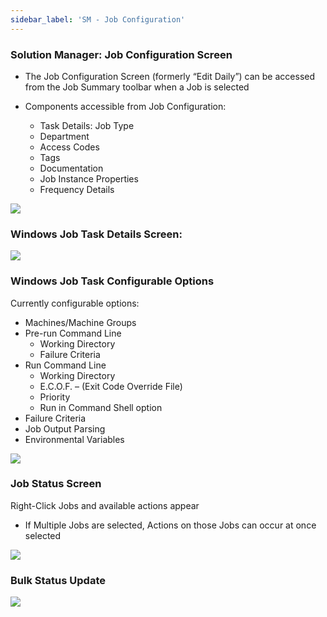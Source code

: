 ```yaml
---
sidebar_label: 'SM - Job Configuration'
---
```


### Solution Manager: Job Configuration Screen

* The Job Configuration Screen (formerly “Edit Daily”) can be accessed from the Job Summary toolbar when a Job is selected

* Components accessible from Job Configuration:
  * Task Details: Job Type
  * Department
  * Access Codes
  * Tags
  * Documentation
  * Job Instance Properties
  * Frequency Details

![](../static/imgbasic/Picture75.png)

### Windows Job Task Details Screen:

![](../static/imgbasic/Picture76.png)

### Windows Job Task Configurable Options

Currently configurable options:  

* Machines/Machine Groups  
* Pre-run Command Line  
  * Working Directory  
  * Failure Criteria  
* Run Command Line  
  * Working Directory  
  * E.C.O.F. – (Exit Code Override File)  
  * Priority  
  * Run in Command Shell option  
* Failure Criteria  
* Job Output Parsing  
* Environmental Variables  

![](../static/imgbasic/Picture77.png)

### Job Status Screen

Right-Click Jobs and available actions appear

* If Multiple Jobs are selected, Actions on those Jobs can occur at once selected 

![](../static/imgbasic/Picture78.png)

### Bulk Status Update

![](../static/imgbasic/Picture79.png)
